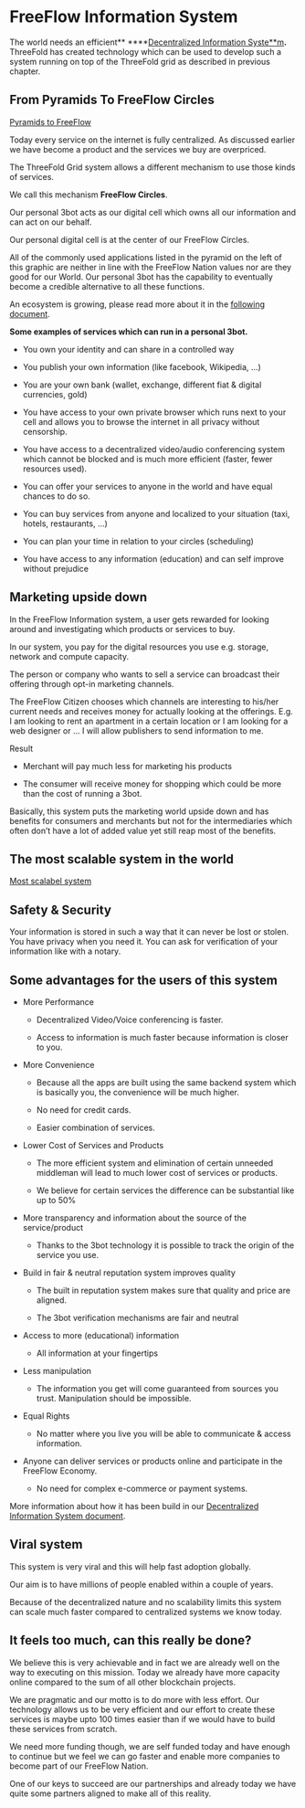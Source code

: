 # FreeFlow Information System

The world needs an efficient** ****[Decentralized Information Syste**m](https://docs.google.com/document/d/1uZT03h4QLBh2RYEnUjZQvi2Xoy8fjbUn1eZN_PM8g6g)**.** ThreeFold has created technology which can be used to develop such a system running on top of the ThreeFold grid as described in previous chapter. 

## From Pyramids To FreeFlow Circles

[Pyramids to FreeFlow](pyramides.png)

Today every service on the internet is fully centralized. As discussed earlier we have become a product and the services we buy are overpriced.

The ThreeFold Grid system allows a different mechanism to use those kinds of services.

We call this mechanism **FreeFlow Circles**.

Our personal 3bot acts as our digital cell which owns all our information and can act on our behalf.

Our personal digital cell is at the center of our FreeFlow Circles.

All of the commonly used applications listed in the pyramid on the left of this graphic are neither in line with the FreeFlow Nation values nor are they good for our World. Our personal 3bot has the capability to eventually become a credible alternative to all these functions.

An ecosystem is growing, please read more about it in the [following document](https://docs.google.com/document/d/1TiuVr9xhoAiAqZD0GTMvxphS8oY2CkjM3V2iWIS-p1M/edit?usp=sharing).

**Some examples of services which can run in a personal 3bot.**

* You own your identity and can share in a controlled way

* You publish your own information (like facebook, Wikipedia, …)

* You are your own bank (wallet, exchange, different fiat & digital currencies, gold)

* You have access to your own private browser which runs next to your cell and allows you to browse the internet in all privacy without censorship.

* You have access to a decentralized video/audio conferencing system which cannot be blocked and is much more efficient (faster, fewer resources used).

* You can offer your services to anyone in the world and have equal chances to do so.

* You can buy services from anyone and localized to your situation (taxi, hotels, restaurants, …)

* You can plan your time in relation to your circles (scheduling)

* You have access to any information (education) and can self improve without prejudice

## Marketing upside down

In the FreeFlow Information system, a user gets rewarded for looking around and investigating which products or services to buy.

In our system, you pay for the digital resources you use e.g. storage, network and compute capacity.

The person or company who wants to sell a service can broadcast their offering through opt-in marketing channels.

The FreeFlow Citizen chooses which channels are interesting to his/her current needs and receives money for actually looking at the offerings. E.g. I am looking to rent an apartment in a certain location or I am looking for a web designer or … I will allow publishers to send information to me.

Result

* Merchant will pay much less for marketing his products

* The consumer will receive money for shopping which could be more than the cost of running a 3bot.

Basically, this system puts the marketing world upside down and has benefits for consumers and merchants but not for the intermediaries which often don’t have a lot of added value yet still reap most of the benefits.

## The most scalable system in the world

[Most scalabel system](scalable.png)

## Safety & Security

Your information is stored in such a way that it can never be lost or stolen. You have privacy when you need it. You can ask for verification of your information like with a notary.

## Some advantages for the users of this system

* More Performance

    * Decentralized Video/Voice conferencing is faster.

    * Access to information is much faster because information is closer to you.

* More Convenience

    * Because all the apps are built using the same backend system which is basically you, the convenience will be much higher. 

    * No need for credit cards. 

    * Easier combination of services.

* Lower Cost of Services and Products

    * The more efficient system and elimination of certain unneeded middleman will lead to much lower cost of services or products.

    * We believe for certain services the difference can be substantial like up to 50%

* More transparency and information about the source of the service/product

    * Thanks to the 3bot technology it is possible to track the origin of the service you use.

* Build in fair & neutral reputation system improves quality

    * The built in reputation system makes sure that quality and price are aligned.

    * The 3bot verification mechanisms are fair and neutral

* Access to more (educational) information	

    * All information at your fingertips

* Less manipulation	

    * The information you get will come guaranteed from sources you trust. Manipulation should be impossible.

* Equal Rights

    * No matter where you live you will be able to communicate & access information.

* Anyone can deliver services or products online and participate in the FreeFlow Economy.

    * No need for complex e-commerce or payment systems.

More information about how it has been build in our [Decentralized Information System document](https://docs.google.com/document/d/1uZT03h4QLBh2RYEnUjZQvi2Xoy8fjbUn1eZN_PM8g6g).

## Viral system

This system is very viral and this will help fast adoption globally. 

Our aim is to have millions of people enabled within a couple of years.

Because of the decentralized nature and no scalability limits this system can scale much faster compared to centralized systems we know today.

## It feels too much, can this really be done?

We believe this is very achievable and in fact we are already well on the way to executing on this mission. Today we already have more capacity online compared to the sum of all other blockchain projects.

We are pragmatic and our motto is to do more with less effort. Our technology allows us to be very efficient and our effort to create these services is maybe upto 100 times easier than if we would have to build these services from scratch.

We need more funding though, we are self funded today and have enough to continue but we feel we can go faster and enable more companies to become part of our FreeFlow Nation.

One of our keys to succeed are our partnerships and already today we have quite some partners aligned to make all of this reality.
